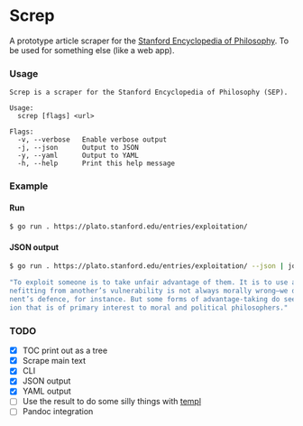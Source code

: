 # Screp
A prototype article scraper for the [Stanford Encyclopedia of Philosophy](https://plato.stanford.edu). To be used for something else (like a web app).

### Usage
```
Screp is a scraper for the Stanford Encyclopedia of Philosophy (SEP).

Usage:
  screp [flags] <url>

Flags:
  -v, --verbose   Enable verbose output
  -j, --json      Output to JSON
  -y, --yaml      Output to YAML
  -h, --help      Print this help message

```
### Example
#### Run

``` sh
$ go run . https://plato.stanford.edu/entries/exploitation/
```

#### JSON output
```sh
$ go run . https://plato.stanford.edu/entries/exploitation/ --json | jq .preamble[0]

"To exploit someone is to take unfair advantage of them. It is to use another person’s vulnerability for one’s own benefit. Of course, be
nefitting from another’s vulnerability is not always morally wrong—we do not condemn a chess player for exploiting a weakness in his oppo
nent’s defence, for instance. But some forms of advantage-taking do seem to be clearly wrong, and it is this normative sense of exploitat
ion that is of primary interest to moral and political philosophers."
```

### TODO
- [x] TOC print out as a tree
- [x] Scrape main text
- [x] CLI
- [x] JSON output
- [x] YAML output
- [ ] Use the result to do some silly things with [templ](https://templ.guide)
- [ ] Pandoc integration
